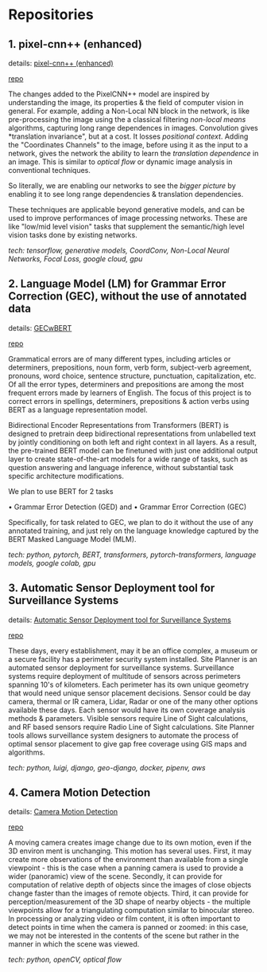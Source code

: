 # **Repositories**

## 1. pixel-cnn++ (enhanced)

details: [pixel-cnn++ (enhanced)](https://sunilchomal.github.io/pixel-cnn/) 

[repo](https://github.com/pixel-cnn)

The changes added to the PixelCNN++ model are inspired by understanding the image, its properties & the field of computer vision in general. For example, adding a Non-Local NN block in the network, is like pre-processing the image using the a classical filtering *non-local means* algorithms, capturing long range dependences in images. Convolution gives *translation invariance", but at a cost. It losses *positional context*. Adding the "Coordinates Channels" to the image, before using it as the input to a network, gives the network the ability to learn the *translation dependence* in an image. This is similar to *optical flow* or dynamic image analysis in conventional techniques.

So literally, we are enabling our networks to see the *bigger picture* by enabling it to see long range dependencies & translation dependencies.

These techniques are applicable beyond generative models, and can be used to improve performances of image processing networks. These are like "low/mid level vision" tasks that supplement the semantic/high level vision tasks done by existing networks.

*tech: tensorflow, generative models, CoordConv, Non-Local Neural Networks, Focal Loss, google cloud, gpu*

## 2. Language Model (LM) for Grammar Error Correction (GEC), without the use of annotated data

details: [GECwBERT](https://sunilchomal.github.io/GECwBERT/)

[repo](https://github.com/GECwBERT)

Grammatical errors are of many different types, including articles or determiners, prepositions, noun form, verb form, subject-verb agreement, pronouns, word choice, sentence structure, punctuation, capitalization, etc. Of all the error types, determiners and prepositions are among the most frequent errors made by learners of English. The focus of this project is to correct errors in spellings, determiners, prepositions & action verbs using BERT as a language representation model.

Bidirectional Encoder Representations from Transformers (BERT) is designed to pretrain deep bidirectional representations from unlabelled text by jointly conditioning on both left and right context in all layers. As a result, the pre-trained BERT model can be finetuned with just one additional output layer to create state-of-the-art models for a wide range of tasks, such as question answering and language inference, without substantial task specific architecture modifications.

We plan to use BERT for 2 tasks 

• Grammar Error Detection (GED) and 
• Grammar Error Correction (GEC)

Specifically, for task related to GEC, we plan to do it without the use of any annotated training, and just rely on the language knowledge captured by the BERT Masked Language Model (MLM).

*tech: python, pytorch, BERT, transformers, pytorch-transformers, language models, google colab, gpu*

## 3. Automatic Sensor Deployment tool for Surveillance Systems

details: [Automatic Sensor Deployment tool for Surveillance Systems](https://sunilchomal.github.io/GISSitePlanner/)

[repo](https://github.com/GISSitePlanner)

These days, every establishment, may it be an office complex, a museum or a secure facility has a perimeter security system installed. Site Planner is an automated sensor deployment for surveillance systems. Surveillance systems require deployment of multitude of sensors across perimeters spanning 10's of kilometers. Each perimeter has its own unique geometry that would need unique sensor placement decisions. Sensor could be day camera, thermal or IR camera, Lidar, Radar or one of the many other options available these days. Each sensor would have its own coverage analysis methods & parameters. Visible sensors require Line of Sight calculations, and RF based sensors require Radio Line of Sight calculations. Site Planner tools allows surveillance system designers to automate the process of optimal sensor placement to give gap free coverage using GIS maps and algorithms.

*tech: python, luigi, django, geo-django, docker, pipenv, aws*

## 4. Camera Motion Detection

details: [Camera Motion Detection](https://sunilchomal.github.io/cam-pan-detect/)

[repo](https://github.com/cam-pan-detect)

A moving camera creates image change due to its own motion, even if the 3D environ ment is unchanging. This motion has several uses. First, it may create more observations of the environment than available from a single viewpoint - this is the case when a panning camera is used to provide a wider (panoramic) view of the scene. Secondly, it can provide for computation of relative depth of objects since the images of close objects change faster than the images of remote objects. Third, it can provide for perception/measurement of the 3D shape of nearby objects - the multiple viewpoints allow for a triangulating computation similar to binocular stereo. In processing or analyzing video or film content, it is often important to detect points in time when the camera is panned or zoomed: in this case, we may not be interested in the contents of the scene but rather in the manner in which the scene was viewed.

*tech: python, openCV, optical flow*
